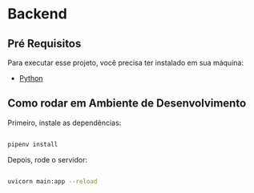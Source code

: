 # Backend

## Pré Requisitos

Para executar esse projeto, você precisa ter instalado em sua máquina:

- [Python](https://www.python.org/)

## Como rodar em Ambiente de Desenvolvimento

Primeiro, instale as dependências:

```bash

pipenv install

```

Depois, rode o servidor:

```bash

uvicorn main:app --reload

```


